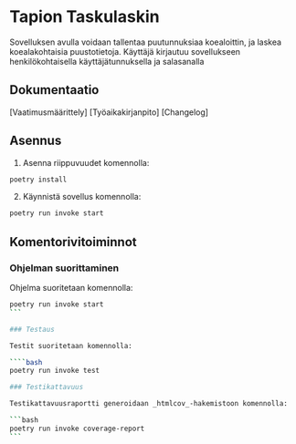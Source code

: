 # Tapion Taskulaskin

Sovelluksen avulla voidaan tallentaa puutunnuksiaa koealoittin, ja laskea 
koealakohtaisia puustotietoja. Käyttäjä kirjautuu sovellukseen henkilökohtaisella 
käyttäjätunnuksella ja salasanalla

## Dokumentaatio

[Vaatimusmäärittely]
[Työaikakirjanpito]
[Changelog]

## Asennus

1. Asenna riippuvuudet komennolla:

```bash
poetry install
```

2. Käynnistä sovellus komennolla:

```bash
poetry run invoke start
```

## Komentorivitoiminnot

### Ohjelman suorittaminen

Ohjelma suoritetaan komennolla:

````bash
poetry run invoke start
```

### Testaus

Testit suoritetaan komennolla:

````bash
poetry run invoke test

### Testikattavuus

Testikattavuusraportti generoidaan _htmlcov_-hakemistoon komennolla:

```bash
poetry run invoke coverage-report
```
